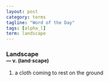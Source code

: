 ```yaml
---
layout: post
category: terms
tagline: "Word of the Day"
tags: [alpha_l]
term: landscape
---
```


<h3>Landscape<br/> <small>&mdash; v. (land<span>&middot;</span>scape)</small></h3>
<p><ol>
<li>a cloth coming to rest on the ground</li>
</ol></p>
